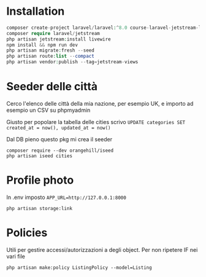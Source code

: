 # Installation

```php
composer create-project laravel/laravel:^8.0 course-laravel-jetstream-listings
composer require laravel/jetstream
php artisan jetstream:install livewire
npm install && npm run dev
php artisan migrate:fresh --seed
php artisan route:list --compact
php artisan vendor:publish --tag=jetstream-views
```


# Seeder delle città
Cerco l'elenco delle città della mia nazione, per esempio UK, e importo ad esempio un CSV su phpmyadmin

Giusto per popolare la tabella delle cities scrivo `UPDATE categories SET created_at = now(), updated_at = now()`

Dal DB pieno questo pkg mi crea il seeder

    composer require --dev orangehill/iseed
    php artisan iseed cities


# Profile photo

In .env imposto `APP_URL=http://127.0.0.1:8000`

`php artisan storage:link`


# Policies
Utili per gestire accessi/autorizzazioni a degli object. Per non ripetere IF nei vari file

`php artisan make:policy ListingPolicy --model=Listing`
